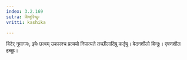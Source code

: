 ```yaml
---
index: 3.2.169
sutra: विन्दुरिच्छुः
vritti: kashika

---
```

विदेर् नुमागमः, इषेः छत्वम् उकारश्च प्रत्ययो निपात्यते तच्छीलादिषु कर्तृषु। वेदनशीलो विन्दुः। एषणशील इच्छुः।